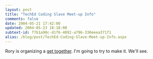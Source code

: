 ```yaml
---
layout: post
title: "TechEd Coding Slave Meet-up Info"
comments: false
date: 2004-05-21 17:42:00
updated: 2004-05-23 18:18:00
subtext-id: f7b1a90c-d1f6-4892-a796-330eeea371f1
alias: /blog/post/TechEd-Coding-Slave-Meet-up-Info.aspx
---
```



Rory is organizing a [get together](http://neopoleon.com/blog/posts/6252.aspx). I'm going to try to make it. We'll see.
